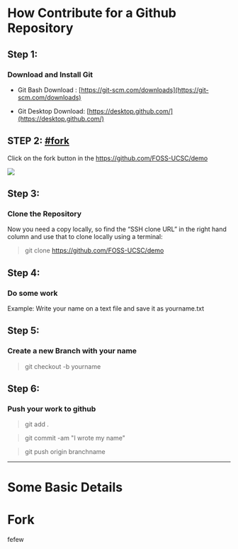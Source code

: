 # How Contribute for a Github Repository

## Step 1:

### Download and Install Git

* Git Bash Download : [https://git-scm.com/downloads](https://git-scm.com/downloads)

* Git Desktop Download: [https://desktop.github.com/](https://desktop.github.com/)

## STEP 2: [#fork](fork)
Click on the fork button in the https://github.com/FOSS-UCSC/demo

![](https://image.ibb.co/fD4M7p/Capture.png)

## Step 3:

### Clone the Repository
Now you need a copy locally, so find the “SSH clone URL” in the right hand column and use that to clone locally using a terminal:
> git clone https://github.com/FOSS-UCSC/demo
 

## Step 4:

### Do some work

Example: Write your name on a text file and save it as yourname.txt

## Step 5:

### Create a new Branch with your name

> git checkout -b yourname
 
## Step 6:

### Push your work to github

> git add .

> git commit -am "I wrote my name"

> git push origin branchname

--------------------------------------------------------------------------------
# Some Basic Details

# Fork
fefew
